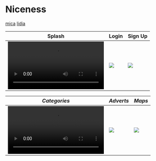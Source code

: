 # Niceness
[mica](https://github.com/micaela1830)
[lidia](https://github.com/LidiaParral)


Splash | Login | Sign Up |
------ | ------ | ------ |
![](img/splash.mp4) | ![](img/login.jpg) | ![](img/signup.jpg)|

 *Categories* | *Adverts* | *Maps*
 ------ | ------ | ------
![](img/categories.mp4) | ![](img/adverts.jpg) | ![](img/maps.jpg)|
